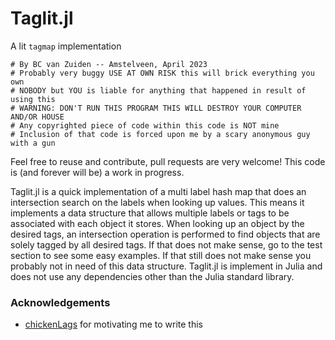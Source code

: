 # Taglit.jl

A lit `tagmap` implementation

```
# By BC van Zuiden -- Amstelveen, April 2023
# Probably very buggy USE AT OWN RISK this will brick everything you own
# NOBODY but YOU is liable for anything that happened in result of using this
# WARNING: DON'T RUN THIS PROGRAM THIS WILL DESTROY YOUR COMPUTER AND/OR HOUSE
# Any copyrighted piece of code within this code is NOT mine
# Inclusion of that code is forced upon me by a scary anonymous guy with a gun
```

Feel free to reuse and contribute, pull requests are very welcome!
This code is (and forever will be) a work in progress.

Taglit.jl is a quick implementation of a multi label hash map that does an intersection search on the labels when looking up values.
This means it implements a data structure that allows multiple labels or tags to be associated with each object it stores.
When looking up an object by the desired tags, an intersection operation is performed to find objects that are solely tagged by all desired tags.
If that does not make sense, go to the test section to see some easy examples.
If that still does not make sense you probably not in need of this data structure.
Taglit.jl is implement in Julia and does not use any dependencies other than the Julia standard library.

### Acknowledgements
* [chickenLags](https://github.com/chickenLags) for motivating me to write this
